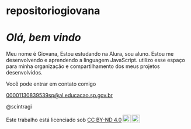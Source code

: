 # repositoriogiovana

# *Olá, bem vindo* 

Meu nome é Giovana,
Estou estudando na Alura, sou aluno.
Estou me desenvolvendo e aprendendo a linguagem JavaScript.
utilizo esse espaço para minha organização e compartilhamento dos meus projetos desenvolvidos.


Você pode entrar em contato comigo

00001130839539sp@al.educacao.sp.gov.br

@scintragi


<p xmlns:cc="http://creativecommons.org/ns#" >Este trabalho está licenciado sob <a href="https://creativecommons.org/licenses/by-nd/4.0/?ref=chooser-v1" target="_blank" rel="license noopener noreferrer" style="display:inline-block;">CC BY-ND 4.0<img style="height:22px!important;margin-left:3px;vertical-align:text-bottom;" src="https://mirrors.creativecommons.org/presskit/icons/cc.svg?ref=chooser-v1" alt=""><img style="height:22px!important;margin-left:3px;vertical-align:text-bottom;" src="https://mirrors.creativecommons.org/presskit/icons/by.svg?ref=chooser-v1" alt=""><img style="altura:22px!importante;margem-esquerda:3px;alinhamento-vertical:texto-inferior;" src="https://mirrors.creativecommons.org/presskit/icons/nd.svg?ref=chooser-v1" alt=""></a></p>
